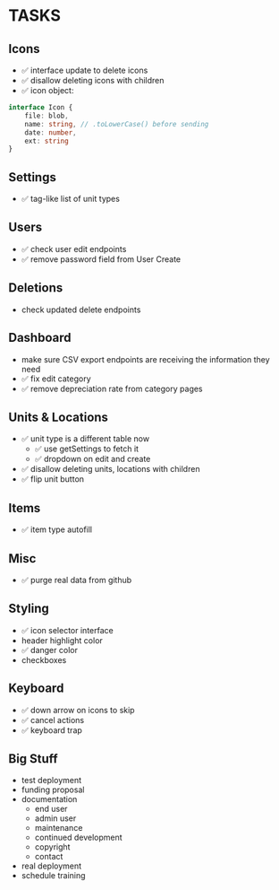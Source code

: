 # TASKS

## Icons
- ✅ interface update to delete icons
- ✅ disallow deleting icons with children
- ✅ icon object:
```ts
interface Icon {
    file: blob,
    name: string, // .toLowerCase() before sending
    date: number,
    ext: string
}
```

## Settings
- ✅ tag-like list of unit types

## Users
- ✅ check user edit endpoints
- ✅ remove password field from User Create

## Deletions
- check updated delete endpoints

## Dashboard
- make sure CSV export endpoints are receiving the information they need
- ✅ fix edit category
- ✅ remove depreciation rate from category pages

## Units & Locations
- ✅ unit type is a different table now
    - ✅ use getSettings to fetch it
    - ✅ dropdown on edit and create
- ✅ disallow deleting units, locations with children
- ✅ flip unit button

## Items
- ✅ item type autofill

## Misc
- ✅ purge real data from github

## Styling
- ✅ icon selector interface
- header highlight color
- ✅ danger color
- checkboxes

## Keyboard
- ✅ down arrow on icons to skip
- ✅ cancel actions
- ✅ keyboard trap

## Big Stuff
- test deployment
- funding proposal
- documentation
    - end user
    - admin user
    - maintenance
    - continued development
    - copyright
    - contact
- real deployment
- schedule training